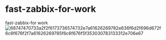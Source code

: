 # fast-zabbix-for-work
fast-zabbix-for work![68747470733a2f2f6173736574732e7a61626269782e636f6d2f696d672f6c6f676f2f7a61626269785f6c6f676f5f353030783133312e706e67](https://user-images.githubusercontent.com/75326855/126627735-cc5d1dae-59be-481d-9dad-978c51047934.png)

